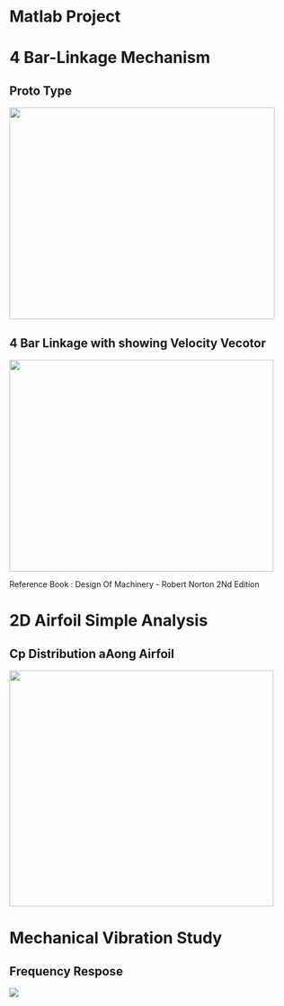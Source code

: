 # Matlab Project

# 4 Bar-Linkage Mechanism
<h2>Proto Type</h2>
<img style="-webkit-user-select: none;margin: auto;cursor: zoom-in;" src="https://user-images.githubusercontent.com/29113928/77227900-e2bdaf00-6bc6-11ea-9761-6f7677dadf73.PNG" width="472" height="377">
<h2>4 Bar Linkage with showing Velocity Vecotor</h2>
<img style="-webkit-user-select: none;margin: auto;cursor: zoom-in;" src="https://user-images.githubusercontent.com/29113928/77227930-22849680-6bc7-11ea-991b-05e5d36d1246.PNG" width="470" height="377">

Reference Book : Design Of Machinery - Robert Norton 2Nd Edition

# 2D Airfoil Simple Analysis
<h2>Cp Distribution aAong Airfoil </h2>
<img style="-webkit-user-select: none;margin: auto;cursor: zoom-in;" src="https://user-images.githubusercontent.com/29113928/77228632-f3245880-6bcb-11ea-913f-a8799dc63054.PNG" width="470" height="420">

# Mechanical Vibration Study
<h2>Frequency Respose</h2>
<img style="-webkit-user-select: none;margin: auto;" src="https://user-images.githubusercontent.com/29113928/77229892-c411e500-6bd3-11ea-8b53-c160ce40b139.png">
